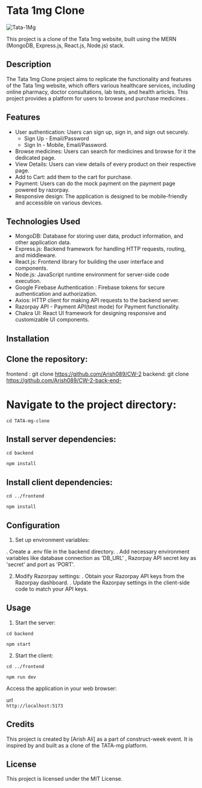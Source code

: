 # Tata 1mg Clone

![Tata-1Mg](https://pbs.twimg.com/profile_images/1727554883124113408/gVsBLW-5_400x400.jpg)

This project is a clone of the Tata 1mg website, built using the MERN (MongoDB, Express.js, React.js, Node.js) stack.

## Description

The Tata 1mg Clone project aims to replicate the functionality and features of the Tata 1mg website, which offers various healthcare services, including online pharmacy, doctor consultations, lab tests, and health articles. This project provides a platform for users to browse and purchase medicines .

## Features

- User authentication: Users can sign up, sign in, and sign out securely.
  - Sign Up - Email/Password
  - Sign In - Mobile, Email/Password.
- Browse medicines: Users can search for medicines and browse for it the dedicated page. 
- View Details: Users can view details of every product on their respective page.
- Add to Cart: add them to the cart for purchase.
- Payment: Users can do the mock payment on the payment page powered by razorpay. 
- Responsive design: The application is designed to be mobile-friendly and accessible on various devices.

## Technologies Used

- MongoDB: Database for storing user data, product information, and other application data.
- Express.js: Backend framework for handling HTTP requests, routing, and middleware.
- React.js: Frontend library for building the user interface and components.
- Node.js: JavaScript runtime environment for server-side code execution.
- Google Firebase Authentication : Firebase tokens for secure authentication and authorization.
- Axios: HTTP client for making API requests to the backend server.
- Razorpay API - Payment API(test mode) for Payment functionality.
- Chakra UI: React UI framework for designing responsive and customizable UI components.

## Installation

## Clone the repository:

frontend : git clone https://github.com/Arish089/CW-2
backend: git clone https://github.com/Arish089/CW-2-back-end-

# Navigate to the project directory:

 ```cd TATA-mg-clone``` 


## Install server dependencies:

 ```cd backend```  

 ```npm install``` 


## Install client dependencies:

 ```cd ../frontend```  

 ```npm install``` 

## Configuration

 1. Set up environment variables:

. Create a .env file in the backend directory.
. Add necessary environment variables like database connection as 'DB_URL' , Razorpay API secret key as 'secret' and port as 'PORT'.

 2. Modify Razorpay settings:
. Obtain your Razorpay API keys from the Razorpay dashboard.
. Update the Razorpay settings in the client-side code to match your API keys.

## Usage

1. Start the server:

 ```cd backend```  

 ```npm start``` 


2. Start the client:

 ```cd ../frontend```  

 ```npm run dev``` 

Access the application in your web browser:

url  
```http://localhost:5173``` 

## Credits
This project is created by [Arish Ali] as a part of construct-week event. It is inspired by and built as a clone of the TATA-mg platform.

## License
This project is licensed under the MIT License.


